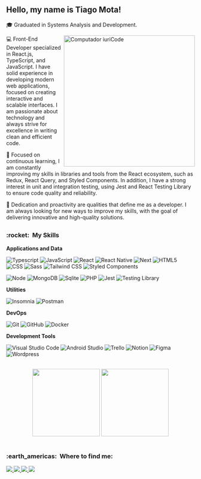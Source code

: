 ## Hello, my name is <strong>Tiago Mota!</strong>

<p align="left">🎓 Graduated in Systems Analysis and Development.</p>

<img src="https://raw.githubusercontent.com/MicaelliMedeiros/micaellimedeiros/master/image/computer-illustration.png" min-width="350px" max-width="350px" width="350px" align="right" alt="Computador iuriCode" />

<div width='200px'>
<p align="left"> 
  💻 Front-End Developer specialized in React.js, TypeScript, and JavaScript. I have solid experience in developing modern web applications, focused on creating interactive and scalable interfaces. I am passionate about technology and always strive for excellence in writing clean and efficient code.
</p>
<p align="left"> 
  🚀 Focused on continuous learning, I am constantly improving my skills in libraries and tools from the React ecosystem, such as Redux, React Query, and Styled Components. In addition, I have a strong interest in unit and integration testing, using Jest and React Testing Library to ensure code quality and reliability.
</p>
<p align="left"> 
  🔧 Dedication and proactivity are qualities that define me as a developer. I am always looking for new ways to improve my skills, with the goal of delivering innovative and high-quality solutions.
</p>
</div>

##

<h3> :rocket: &nbsp;My Skills </h3>

**Applications and Data**

  ![Typescript](https://img.shields.io/badge/-Typescript-333333?style=flat&logo=Typescript)
  ![JavaScript](https://img.shields.io/badge/-JavaScript-333333?style=flat&logo=javascript)
  ![React](https://img.shields.io/badge/-React-333333?style=flat&logo=react)
  ![React Native](https://img.shields.io/badge/-React%20Native-333333?style=flat&logo=react)
  ![Next](https://img.shields.io/badge/-Next-333333?style=flat&logo=next.js)
  ![HTML5](https://img.shields.io/badge/-HTML5-333333?style=flat&logo=HTML5)
  ![CSS](https://img.shields.io/badge/-CSS-333333?style=flat&logo=CSS3&logoColor=1572B6)
  ![Sass](https://img.shields.io/badge/-Sass-333333?style=flat&logo=Sass)
  ![Tailwind CSS](https://img.shields.io/badge/-Tailwind%20Css-333333?style=flat&logo=tailwindcss)
  ![Styled Components](https://img.shields.io/badge/-Styled%20Components-333333?style=flat&logo=styled-components)
  <!-- ![Python](https://img.shields.io/badge/-Python-333333?style=flat&logo=Python) -->
  ![Node](https://img.shields.io/badge/-Node-333333?style=flat&logo=node.js)
  ![MongoDB](https://img.shields.io/badge/-MongoDB-333333?style=flat&logo=mongodb) 
  ![Sqlite](https://img.shields.io/badge/-Sqlite-333333?style=flat&logo=sqlite)
  ![PHP](https://img.shields.io/badge/-PHP-333333?style=flat&logo=PHP)
  ![Jest](https://img.shields.io/badge/-Jest-333333?style=flat&logo=jest)
  ![Testing Library](https://img.shields.io/badge/-Testing%20Library-333333?style=flat&logo=testing-library)

**Utilities**

  ![Insomnia](https://img.shields.io/badge/-Insomnia-333333?style=flat&logo=insomnia)
  ![Postman](https://img.shields.io/badge/-Postman-333333?style=flat&logo=postman)

**DevOps**

  ![Git](https://img.shields.io/badge/-Git-333333?style=flat&logo=git)
  ![GitHub](https://img.shields.io/badge/-GitHub-333333?style=flat&logo=github)
  ![Docker](https://img.shields.io/badge/-Docker-333333?style=flat&logo=docker)

**Development Tools**

  ![Visual Studio Code](https://img.shields.io/badge/-Visual%20Studio%20Code-333333?style=flat&logo=visual-studio-code&logoColor=007ACC)
  ![Android Studio](https://img.shields.io/badge/-Android%20Studio-333333?style=flat&logo=android-studio&logoColor=007ACC)
  ![Trello](https://img.shields.io/badge/-Trello-333333?style=flat&logo=trello&logoColor=007ACC)
  ![Notion](https://img.shields.io/badge/-Notion-333333?style=flat&logo=Notion&logoColor=000)
  ![Figma](https://img.shields.io/badge/-Figma-333333?style=flat&logo=figma&logoColor=007ACC)
  ![Wordpress](https://img.shields.io/badge/-Wordpress-333333?style=flat&logo=Wordpress&logoColor=009ACC)

<br/>

<div align="center">
  <img height="180em" src="https://github-readme-stats.vercel.app/api?username=TiagoM13&show_icons=true&theme=dracula&include_all_commits=true&count_private=true"/>
  <img height="180em" src="https://github-readme-stats.vercel.app/api/top-langs/?username=TiagoM13&layout=compact&langs_count=7&theme=dracula"/>
</div>

<br/>

<h3> :earth_americas: &nbsp;Where to find me: </h3> 

<a href="https://www.instagram.com/tiagomota_13/" alt="Instagram" target="_blank">
  <img src="https://img.shields.io/badge/-Instagram-DF0174?style=flat-square&labelColor=DF0174&logo=instagram&logoColor=white&link=LINK-DO-SEU-INSTAGRAM"/>
</a> 
<a href="https://twitter.com/tiago_m13" alt="Twitter" target="_blank">
  <img src="https://img.shields.io/badge/-Twitter-1da1f2?style=flat-square&labelColor=1da1f2&logo=twitter&logoColor=white&link=https://twitter.com/tiago_m13" />
</a>
<a href = "mailto:thyagomotha2000@gmail.com" alt="Gmail" target="_blank">
  <img src="https://img.shields.io/badge/-Gmail-FF0000?style=flat-square&labelColor=FF0000&logo=gmail&logoColor=white&link=mailto:thyagomotha2000@gmail.com" />
</a>
<a href="https://www.linkedin.com/in/tiago-mota-4690591a8/" alt="LinkedIn" target="_blank">
  <img src="https://img.shields.io/badge/-Linkedin-026eaa?style=flat-square&logo=Linkedin&logoColor=white&link=https://www.linkedin.com/in/tiago-mota-4690591a8/" />
</a> 

